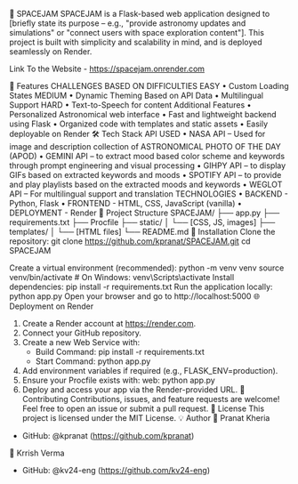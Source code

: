 🚀 SPACEJAM
SPACEJAM is a Flask-based web application designed to [briefly state its purpose – e.g., "provide astronomy updates and simulations" or "connect users with space exploration content"]. This project is built with simplicity and scalability in mind, and is deployed seamlessly on Render.

Link To the Website - https://spacejam.onrender.com

🌟 Features
CHALLENGES BASED ON DIFFICULTIES
EASY
• Custom Loading States
MEDIUM
• Dynamic Theming Based on API Data
• Multilingual Support
HARD
• Text-to-Speech for content
Additional Features
• Personalized Astronomical web interface
• Fast and lightweight backend using Flask
• Organized code with templates and static assets
• Easily deployable on Render
🛠️ Tech Stack
API USED
• NASA API – Used for image and description collection of ASTRONOMICAL PHOTO OF THE DAY (APOD)
• GEMINI API – to extract mood based color scheme and keywords through prompt engineering and visual processing
• GIHPY API – to display GIFs based on extracted keywords and moods
• SPOTIFY API – to provide and play playlists based on the extracted moods and keywords
• WEGLOT API – For multilingual support and translation
TECHNOLOGIES
• BACKEND - Python, Flask
• FRONTEND - HTML, CSS, JavaScript (vanilla)
• DEPLOYMENT - Render
📁 Project Structure
SPACEJAM/
├── app.py
├── requirements.txt
├── Procfile
├── static/
│   └── [CSS, JS, images]
├── templates/
│   └── [HTML files]
└── README.md
🚀 Installation
Clone the repository:
git clone https://github.com/kpranat/SPACEJAM.git
cd SPACEJAM

Create a virtual environment (recommended):
python -m venv venv
source venv/bin/activate  # On Windows: venv\Scripts\activate
Install dependencies:
pip install -r requirements.txt
Run the application locally:
python app.py
Open your browser and go to http://localhost:5000
🌐 Deployment on Render
1. Create a Render account at https://render.com.
2. Connect your GitHub repository.
3. Create a new Web Service with:
   - Build Command: pip install -r requirements.txt
   - Start Command: python app.py
4. Add environment variables if required (e.g., FLASK_ENV=production).
5. Ensure your Procfile exists with: web: python app.py
6. Deploy and access your app via the Render-provided URL.
🤝 Contributing
Contributions, issues, and feature requests are welcome! Feel free to open an issue or submit a pull request.
📜 License
This project is licensed under the MIT License.
💡 Author
👤 Pranat Kheria
- GitHub: @kpranat (https://github.com/kpranat)

👤 Krrish Verma
- GitHub: @kv24-eng (https://github.com/kv24-eng)
